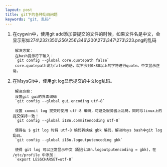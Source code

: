 ```yaml
---
layout: post
title: git下的各种乱码问题
keywords: "git, 乱码"
---
```


1. 在cygwin中，使用git add添加要提交的文件的时候，如果文件名是中文，会显示形如274\232\350\256\256\346\200\273\347\273\223.png的乱码

        解决方案：
        在bash提示符下输入：
        `git config --global core.quotepath false`
        core.quotepath设为false的话，就不会对0×80以上的字符进行quote。中文显示正常。

2. 在MsysGit中，使用git log显示提交的中文log乱码。

        解决方案：
        设置git gui的界面编码
        `git config --global gui.encoding utf-8`

        设置 commit log 提交时使用 utf-8 编码，可避免服务器上乱码，同时与linux上的提交保持一致！
        `git config --global i18n.commitencoding utf-8`

        使得在 $ git log 时将 utf-8 编码转换成 gbk 编码，解决Msys bash中git log 乱码。
        `git config --global i18n.logoutputencoding gbk`

        使得 git log 可以正常显示中文（配合i18n.logoutputencoding = gbk)，在 /etc/profile 中添加：
        `export LESSCHARSET=utf-8`
